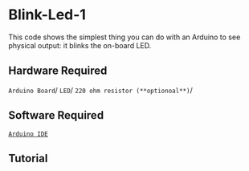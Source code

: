 # Blink-Led-1
This code shows the simplest thing you can do with an Arduino to see physical output: it blinks the on-board LED.

## Hardware Required
`Arduino Board`/
`LED`/
`220 ohm resistor (**optionoal**)`/

## Software Required
[`Arduino IDE`](https://www.arduino.cc/en/software)

## Tutorial

